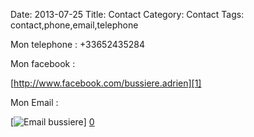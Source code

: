 Date: 2013-07-25
Title: Contact
Category: Contact
Tags: contact,phone,email,telephone

[0]: https://raw.github.com/bussiere/gh-pages/static/images/bussiereemail.jpg  "Grande Version"
[1]: http://www.facebook.com/bussiere.adrien  "Grande Version"

Mon telephone :
+33652435284

Mon facebook :

[http://www.facebook.com/bussiere.adrien][1]



Mon Email :

[![Email bussiere](https://raw.github.com/bussiere/RapidNews/gh-pages/static/images/bussiereemail.jpg)] [0] 

